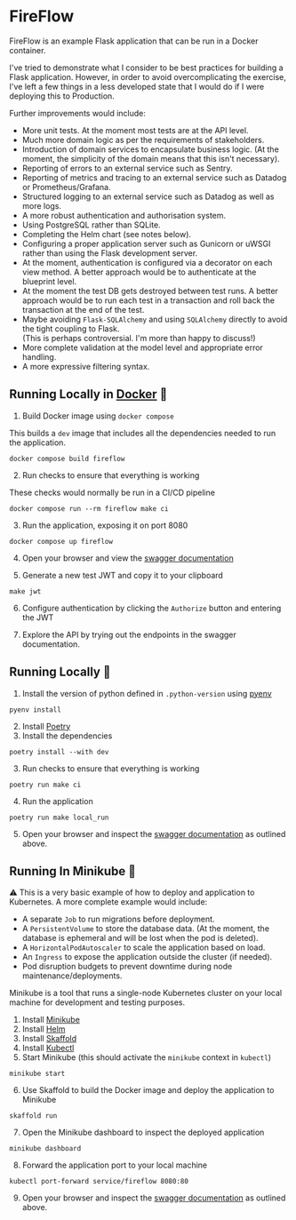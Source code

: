 # FireFlow

FireFlow is an example Flask application that can be run in a Docker container.

I've tried to demonstrate what I consider to be best practices for building a Flask application.  However, in order to 
avoid overcomplicating the exercise, I've left a few things in a less developed state that I 
would do if I were deploying this to Production.

Further improvements would include:

- More unit tests.  At the moment most tests are at the API level.  
- Much more domain logic as per the requirements of stakeholders.
- Introduction of domain services to encapsulate business logic.  (At the moment, the simplicity of the domain means that this isn't necessary).
- Reporting of errors to an external service such as Sentry.
- Reporting of metrics and tracing to an external service such as Datadog or Prometheus/Grafana.
- Structured logging to an external service such as Datadog as well as more logs.
- A more robust authentication and authorisation system.
- Using PostgreSQL rather than SQLite.
- Completing the Helm chart (see notes below).
- Configuring a proper application server such as Gunicorn or uWSGI rather than using the Flask development server.
- At the moment, authentication is configured via a decorator on each view method.  A better approach would be to 
  authenticate at the blueprint level.
- At the moment the test DB gets destroyed between test runs.  A better approach would be to run each test in a transaction
  and roll back the transaction at the end of the test.
- Maybe avoiding `Flask-SQLAlchemy` and using `SQLAlchemy` directly to avoid the tight coupling to Flask.  
  (This is perhaps controversial.  I'm more than happy to discuss!)
- More complete validation at the model level and appropriate error handling.
- A more expressive filtering syntax.

## Running Locally in [Docker](https://www.docker.com/get-started) 🐳

1. Build Docker image using `docker compose`
 
This builds a `dev` image that includes all the dependencies needed to run the application.

```shell
docker compose build fireflow
```
2. Run checks to ensure that everything is working

These checks would normally be run in a CI/CD pipeline

```shell
docker compose run --rm fireflow make ci
```

3. Run the application, exposing it on port 8080

```shell
docker compose up fireflow
```

4. Open your browser and view the [swagger documentation](http://localhost:8080/docs/swagger-ui)

5. Generate a new test JWT and copy it to your clipboard

```shell
make jwt
```

6. Configure authentication by clicking the `Authorize` button and entering the JWT 

7. Explore the API by trying out the endpoints in the swagger documentation.

## Running Locally 🐍

1. Install the version of python defined in `.python-version` using [pyenv](https://github.com/pyenv/pyenv) 

```shell
pyenv install
```

2. Install [Poetry](https://python-poetry.org/docs/#installation)
3. Install the dependencies

```shell
poetry install --with dev
```

3. Run checks to ensure that everything is working

```shell
poetry run make ci
```

4. Run the application

```shell
poetry run make local_run
```

5. Open your browser and inspect the [swagger documentation](http://localhost:8080/docs/swagger-ui) as outlined above.

## Running In Minikube 🚢

⚠️ This is a very basic example of how to deploy and application to Kubernetes.  A more complete example would include:
- A separate `Job` to run migrations before deployment.
- A `PersistentVolume` to store the database data. (At the moment, the database is ephemeral and will be lost when the pod is deleted).
- A `HorizontalPodAutoscaler` to scale the application based on load.
- An `Ingress` to expose the application outside the cluster (if needed).
- Pod disruption budgets to prevent downtime during node maintenance/deployments.

Minikube is a tool that runs a single-node Kubernetes cluster on your local machine for development and testing purposes.

1. Install [Minikube](https://minikube.sigs.k8s.io/docs/start/)
2. Install [Helm](https://helm.sh/docs/intro/install/)
3. Install [Skaffold](https://skaffold.dev/docs/install/)
4. Install [Kubectl](https://kubernetes.io/docs/tasks/tools/install-kubectl/)
5. Start Minikube (this should activate the `minikube` context in `kubectl`)

```shell
minikube start
```

6. Use Skaffold to build the Docker image and deploy the application to Minikube

```shell
skaffold run
```
7. Open the Minikube dashboard to inspect the deployed application

```shell
minikube dashboard
```

8. Forward the application port to your local machine

```shell
kubectl port-forward service/fireflow 8080:80
```

9. Open your browser and inspect the [swagger documentation](http://localhost:8080/docs/swagger-ui) as outlined above.